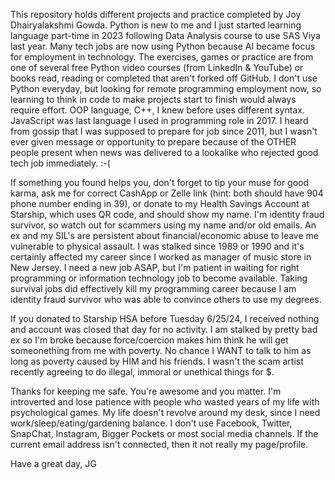 This repository holds different projects and practice completed by Joy Dhairyalakshmi Gowda. Python is new to me and I just started learning language part-time in 2023 following Data Analysis course to use SAS Viya last year. Many tech jobs are now using Python because AI became focus for employment in technology. The exercises, games or practice are from one of several free Python video courses (from LinkedIn & YouTube) or books read, reading or completed that aren't forked off GitHub. I don't use Python everyday, but looking for remote programming employment now, so learning to think in code to make projects start to finish would always require effort. OOP language, C++, I knew before uses different syntax. JavaScript was last language I used in programming role in 2017. I heard from gossip that I was supposed to prepare for job since 2011, but I wasn't ever given message or opportunity to prepare because of the OTHER people present when news was delivered to a lookalike who rejected good tech job immediately. :-( 

If something you found helps you, don't forget to tip your muse for good karma, ask me for correct CashApp or Zelle link (hint: both should have 904 phone number ending in 39), or donate to my Health Savings Account at Starship, which uses QR code, and should show my name. I'm identity fraud survivor, so watch out for scammers using my name and/or old emails. An ex and my SIL's are persistent about financial/economic abuse to leave me vulnerable to physical assault. I was stalked since 1989 or 1990 and it's certainly affected my career since I worked as manager of music store in New Jersey. I need a new job ASAP, but I'm patient in waiting for right programming or information technology job to become available. Taking survival jobs did effectively kill my programming career because I am identity fraud survivor who was able to convince others to use my degrees.

If you donated to Starship HSA before Tuesday 6/25/24, I received nothing and account was closed that day for no activity. I am stalked by pretty bad ex so I'm broke because force/coercion makes him think he will get someonething from me with poverty. No chance I WANT to talk to him as long as poverty caused by HIM and his friends. I wasn't the scam artist recently agreeing to do illegal, immoral or unethical things for $.  

Thanks for keeping me safe. You're awesome and you matter. I'm introverted and lose patience with people who wasted years of my life with psychological games. My life doesn't revolve around my desk, since I need work/sleep/eating/gardening balance. I don't use Facebook, Twitter, SnapChat, Instagram, Bigger Pockets or most social media channels. If the current email address isn't connected, then it not really my page/profile. 

Have a great day,
JG
